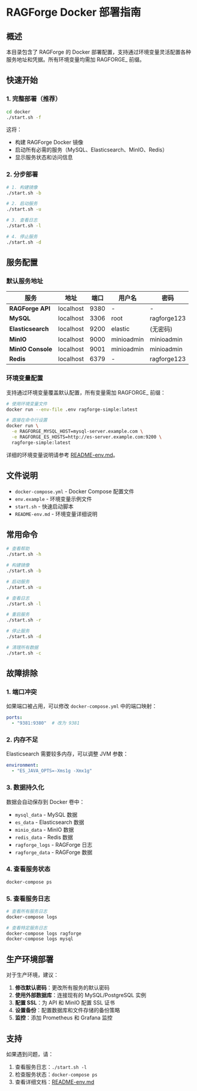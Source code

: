 # RAGForge Docker 部署指南

## 概述

本目录包含了 RAGForge 的 Docker 部署配置，支持通过环境变量灵活配置各种服务地址和凭据。所有环境变量均需加 RAGFORGE_ 前缀。

## 快速开始

### 1. 完整部署（推荐）

```bash
cd docker
./start.sh -f
```

这将：
- 构建 RAGForge Docker 镜像
- 启动所有必需的服务（MySQL、Elasticsearch、MinIO、Redis）
- 显示服务状态和访问信息

### 2. 分步部署

```bash
# 1. 构建镜像
./start.sh -b

# 2. 启动服务
./start.sh -u

# 3. 查看日志
./start.sh -l

# 4. 停止服务
./start.sh -d
```

## 服务配置

### 默认服务地址

| 服务 | 地址 | 端口 | 用户名 | 密码 |
|------|------|------|--------|------|
| **RAGForge API** | localhost | 9380 | - | - |
| **MySQL** | localhost | 3306 | root | ragforge123 |
| **Elasticsearch** | localhost | 9200 | elastic | (无密码) |
| **MinIO** | localhost | 9000 | minioadmin | minioadmin |
| **MinIO Console** | localhost | 9001 | minioadmin | minioadmin |
| **Redis** | localhost | 6379 | - | ragforge123 |

### 环境变量配置

支持通过环境变量覆盖默认配置，所有变量需加 RAGFORGE_ 前缀：

```bash
# 使用环境变量文件
docker run --env-file .env ragforge-simple:latest

# 直接在命令行设置
docker run \
  -e RAGFORGE_MYSQL_HOST=mysql-server.example.com \
  -e RAGFORGE_ES_HOSTS=http://es-server.example.com:9200 \
  ragforge-simple:latest
```

详细的环境变量说明请参考 [README-env.md](README-env.md)。

## 文件说明

- `docker-compose.yml` - Docker Compose 配置文件
- `env.example` - 环境变量示例文件
- `start.sh` - 快速启动脚本
- `README-env.md` - 环境变量详细说明

## 常用命令

```bash
# 查看帮助
./start.sh -h

# 构建镜像
./start.sh -b

# 启动服务
./start.sh -u

# 查看日志
./start.sh -l

# 重启服务
./start.sh -r

# 停止服务
./start.sh -d

# 清理所有数据
./start.sh -c
```

## 故障排除

### 1. 端口冲突

如果端口被占用，可以修改 `docker-compose.yml` 中的端口映射：

```yaml
ports:
  - "9381:9380"  # 改为 9381
```

### 2. 内存不足

Elasticsearch 需要较多内存，可以调整 JVM 参数：

```yaml
environment:
  - "ES_JAVA_OPTS=-Xms1g -Xmx1g"
```

### 3. 数据持久化

数据会自动保存到 Docker 卷中：

- `mysql_data` - MySQL 数据
- `es_data` - Elasticsearch 数据
- `minio_data` - MinIO 数据
- `redis_data` - Redis 数据
- `ragforge_logs` - RAGForge 日志
- `ragforge_data` - RAGForge 数据

### 4. 查看服务状态

```bash
docker-compose ps
```

### 5. 查看服务日志

```bash
# 查看所有服务日志
docker-compose logs

# 查看特定服务日志
docker-compose logs ragforge
docker-compose logs mysql
```

## 生产环境部署

对于生产环境，建议：

1. **修改默认密码**：更改所有服务的默认密码
2. **使用外部数据库**：连接现有的 MySQL/PostgreSQL 实例
3. **配置 SSL**：为 API 和 MinIO 配置 SSL 证书
4. **设置备份**：配置数据库和文件存储的备份策略
5. **监控**：添加 Prometheus 和 Grafana 监控

## 支持

如果遇到问题，请：

1. 查看服务日志：`./start.sh -l`
2. 检查服务状态：`docker-compose ps`
3. 查看详细文档：[README-env.md](README-env.md)
